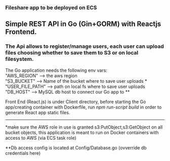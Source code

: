 ### Fileshare app to be deployed on ECS

## Simple REST API in Go (Gin+GORM) with Reactjs Frontend.

### The Api allows to register/manage users, each user can upload files choosing whether to save them to S3 or on local filesystem.

The Go application needs the following env vars:  
"AWS_REGION"   --> the aws region  
"S3_BUCKET"    --> Name of the bucket where to save user uploads *  
"USER_FILE_PATH"  --> path on local fs where to save user uploads  
"DB_HOST" --> MySQL db host to connect our Go app to **  

Front End (React.js) is under Client directory, before starting the Go app/creating container with Dockerfile,
run *npm run-script build*  in order to generate React app static files.


---
*make sure the AWS role in use is granted s3:PutObject,s3:GetObject on all bucket objects,
this application is meant to run on Docker containers with access to AWS (via ECS task role)

**Db access config is located at Config/Database.go (ovverride db credentials here)
